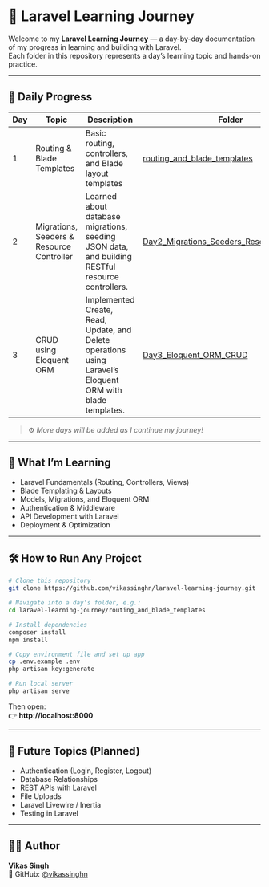 # 🚀 Laravel Learning Journey

Welcome to my **Laravel Learning Journey** — a day-by-day documentation of my progress in learning and building with Laravel.  
Each folder in this repository represents a day’s learning topic and hands-on practice.

---

## 📅 Daily Progress

| Day | Topic | Description | Folder |
|-----|--------|--------------|---------|
| 1 | Routing & Blade Templates | Basic routing, controllers, and Blade layout templates | [routing_and_blade_templates](./routing_and_blade_templates) |
| 2 | Migrations, Seeders & Resource Controller | Learned about database migrations, seeding JSON data, and building RESTful resource controllers. | [Day2_Migrations_Seeders_ResourceController](./Day2_Migrations_Seeders_ResourceController) |
| 3 | CRUD using Eloquent ORM | Implemented Create, Read, Update, and Delete operations using Laravel’s Eloquent ORM with blade templates. | [Day3_Eloquent_ORM_CRUD](./Day3_Eloquent_ORM_CRUD) |

> ⚙️ *More days will be added as I continue my journey!*

---

## 🧠 What I’m Learning
- Laravel Fundamentals (Routing, Controllers, Views)
- Blade Templating & Layouts
- Models, Migrations, and Eloquent ORM
- Authentication & Middleware
- API Development with Laravel
- Deployment & Optimization

---

## 🛠️ How to Run Any Project

```bash
# Clone this repository
git clone https://github.com/vikassinghn/laravel-learning-journey.git

# Navigate into a day's folder, e.g.:
cd laravel-learning-journey/routing_and_blade_templates

# Install dependencies
composer install
npm install

# Copy environment file and set up app
cp .env.example .env
php artisan key:generate

# Run local server
php artisan serve
```

Then open:  
👉 **http://localhost:8000**

---

## 🌟 Future Topics (Planned)
- Authentication (Login, Register, Logout)
- Database Relationships
- REST APIs with Laravel
- File Uploads
- Laravel Livewire / Inertia
- Testing in Laravel

---

## 👨‍💻 Author
**Vikas Singh**  
📍 GitHub: [@vikassinghn](https://github.com/vikassinghn)
